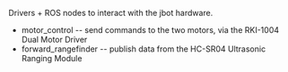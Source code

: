 Drivers + ROS nodes to interact with the jbot hardware.

* motor_control -- send commands to the two motors, via the RKI-1004 Dual Motor Driver
* forward_rangefinder -- publish data from the HC-SR04 Ultrasonic Ranging Module
